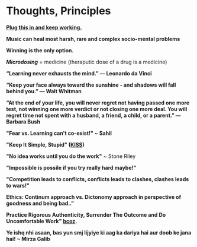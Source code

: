 # Thoughts, Principles

**[Plug this in and keep working.](https://youtu.be/LMmuChXra_M)**

**Music can heal most harsh, rare and complex socio-mental problems**

**Winning is the only option.**

***Microdosing*** = medicine (theraputic dose of a drug is a medicine)

**“Learning never exhausts the mind.” ― Leonardo da Vinci**

**“Keep your face always toward the sunshine - and shadows will fall behind you.” ― Walt Whitman**

**“At the end of your life, you will never regret not having passed one more test, not winning one more verdict or not closing one more deal. You will regret time not spent with a husband, a friend, a child, or a parent.” ― Barbara Bush**

**"Fear vs. Learning can't co-exist!" ~ Sahil**

**"Keep It Simple, Stupid" ([KISS](https://en.wikipedia.org/wiki/KISS_principle))**

**"No idea works until you do the work"** ~ Stone Riley

**"Impossible is possile if you try really hard maybe!"**

**"Competition leads to conflicts, conflicts leads to clashes, clashes leads to wars!"**

**Ethics: Continum approach vs. Dictonomy approach in perspective of goodness and being bad.."**

**Practice Rigorous Authenticity, Surrender The Outcome and Do Uncomfortable Work" [bcoz](https://www.youtube.com/watch?v=UUnRKf2CemA).**

**Ye ishq nhi asaan, bas yun smj lijyiye ki aag ka dariya hai aur doob ke jana hai! ~ Mirza Galib**
